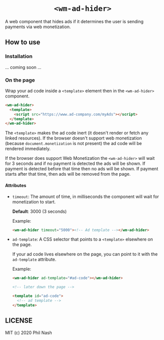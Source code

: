 <div style="text-align:center" align="center">
  <h1><code>&lt;wm-ad-hider&gt;</code></h1>
</div>

A web component that hides ads if it determines the user is sending payments via web monetization.

## How to use

### Installation

... coming soon ...

### On the page

Wrap your ad code inside a `<template>` element then in the `<wm-ad-hider>` component.

```html
<wm-ad-hider>
  <template>
    <script src="https://www.ad-company.com/myAds"></script>
  </template>
</wm-ad-hider>
```

The `<template>` makes the ad code inert (it doesn't render or fetch any linked resources). If the browser doesn't support web monetization (because `document.monetization` is not present) the ad code will be rendered immediately.

If the browser does support Web Monetization the `<wm-ad-hider>` will wait for 3 seconds and if no payment is detected the ads will be shown. If payment is detected before that time then no ads will be shown. If payment starts after that time, then ads will be removed from the page.

#### Attributes

* `timeout`: The amount of time, in milliseconds the component will wait for monetization to start.

  **Default**: 3000 (3 seconds)
  
  Example:

  ```html
  <wm-ad-hider timeout="5000"><!-- Ad template --></wm-ad-hider>
  ````

* `ad-template`: A CSS selector that points to a `<template>` elsewhere on the page.

  If your ad code lives elsewhere on the page, you can point to it with the `ad-template` attribute.

  Example:

  ```html
  <wm-ad-hider ad-template="#ad-code"></wm-ad-hider>

  <!-- later down the page -->

  <template id="ad-code">
    <!-- ad template -->
  </template>
  ```

## LICENSE

MIT (c) 2020 Phil Nash